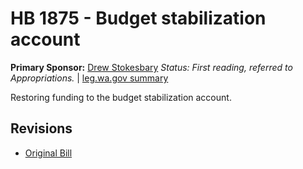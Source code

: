# HB 1875 - Budget stabilization account
**Primary Sponsor:** [Drew Stokesbary](/person/leg/drew.stokesbary.md)
*Status: First reading, referred to Appropriations.* | [leg.wa.gov summary](https://app.leg.wa.gov/billsummary?BillNumber=1875&Year=2021)

Restoring funding to the budget stabilization account.

## Revisions
* [Original Bill](1/)